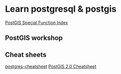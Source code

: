 # Learn postgresql & postgis


[PostGIS Special Function Index](https://postgis.net/docs/manual-1.5/ch08.html)


## PostGIS workshop

[](https://postgis.net/workshops/postgis-intro/)



## Cheat sheets

[postgres-cheatsheet](https://gist.github.com/Kartones/dd3ff5ec5ea238d4c546)
[PostGIS 2.0 Cheatsheet](https://gist.github.com/kidpixo/5698476)